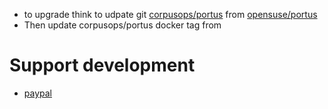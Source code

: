 

- to upgrade think to udpate git [corpusops/portus](https://github.com/corpusops/Portus) from [opensuse/portus](https://github.com/SUSE/Portus)
- Then update corpusops/portus docker tag from

# Support development
- [paypal](https://paypal.me/kiorky)
